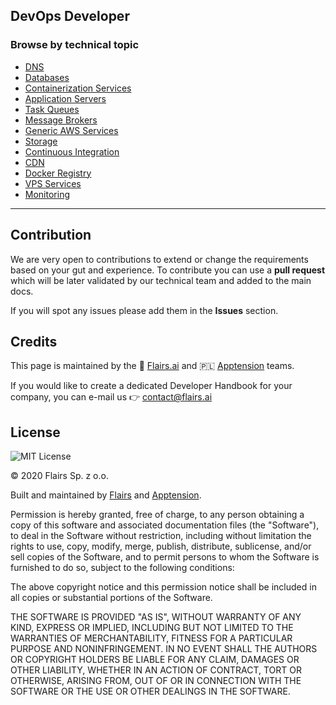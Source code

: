 DevOps Developer
----------------

### Browse by technical topic

*   [DNS](/Technical%20Stack/DevOps%20Developer/DNS.md)
*   [Databases](/Technical%20Stack/DevOps%20Developer/Databases.md)
*   [Containerization Services](/Technical%20Stack/DevOps%20Developer/Containerization%20Services.md)
*   [Application Servers](/Technical%20Stack/DevOps%20Developer/Application%20Servers.md)
*   [Task Queues](/Technical%20Stack/DevOps%20Developer/Task%20Queues.md)
*   [Message Brokers](/Technical%20Stack/DevOps%20Developer/Message%20Brokers.md)
*   [Generic AWS Services](/Technical%20Stack/DevOps%20Developer/Generic%20AWS%20Services.md)
*   [Storage](/Technical%20Stack/DevOps%20Developer/Storage.md)
*   [Continuous Integration](/Technical%20Stack/DevOps%20Developer/Continuous%20Integration.md)
*   [CDN](/Technical%20Stack/DevOps%20Developer/CDN.md)
*   [Docker Registry](/Technical%20Stack/DevOps%20Developer/Docker%20Registry.md)
*   [VPS Services](/Technical%20Stack/DevOps%20Developer/VPS%20Services.md)
*   [Monitoring](/Technical%20Stack/DevOps%20Developer/Monitoring.md)

* * *

Contribution
------------

We are very open to contributions to extend or change the requirements based on your gut and experience. To contribute you can use a **pull request** which will be later validated by our technical team and added to the main docs.

If you will spot any issues please add them in the **Issues** section.

Credits
-------

This page is maintained by the 🔹 [Flairs.ai](http://Flairs.ai) and 🇵🇱 [Apptension](https://apptension.com) teams.

If you would like to create a dedicated Developer Handbook for your company, you can e-mail us 👉 [contact@flairs.ai](mailto:contact@flairs.ai)

License
-------

![MIT License](https://img.shields.io/badge/License-MIT-blue.svg)

© 2020 Flairs Sp. z o.o.

Built and maintained by [Flairs](https://www.flairs.ai) and [Apptension](https://apptension.com).

Permission is hereby granted, free of charge, to any person obtaining a copy of this software and associated documentation files (the "Software"), to deal in the Software without restriction, including without limitation the rights to use, copy, modify, merge, publish, distribute, sublicense, and/or sell copies of the Software, and to permit persons to whom the Software is furnished to do so, subject to the following conditions:

The above copyright notice and this permission notice shall be included in all copies or substantial portions of the Software.

THE SOFTWARE IS PROVIDED "AS IS", WITHOUT WARRANTY OF ANY KIND, EXPRESS OR IMPLIED, INCLUDING BUT NOT LIMITED TO THE WARRANTIES OF MERCHANTABILITY, FITNESS FOR A PARTICULAR PURPOSE AND NONINFRINGEMENT. IN NO EVENT SHALL THE AUTHORS OR COPYRIGHT HOLDERS BE LIABLE FOR ANY CLAIM, DAMAGES OR OTHER LIABILITY, WHETHER IN AN ACTION OF CONTRACT, TORT OR OTHERWISE, ARISING FROM, OUT OF OR IN CONNECTION WITH THE SOFTWARE OR THE USE OR OTHER DEALINGS IN THE SOFTWARE.